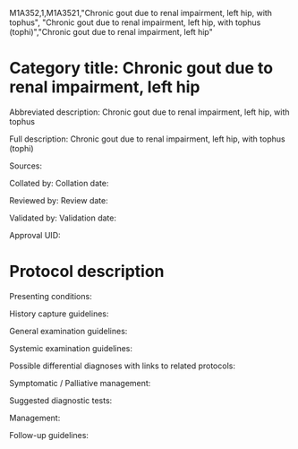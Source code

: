 M1A352,1,M1A3521,"Chronic gout due to renal impairment, left hip, with tophus", "Chronic gout due to renal impairment, left hip, with tophus (tophi)","Chronic gout due to renal impairment, left hip"
# Category title: Chronic gout due to renal impairment, left hip

Abbreviated description: Chronic gout due to renal impairment, left hip, with tophus

Full description: Chronic gout due to renal impairment, left hip, with tophus (tophi)

Sources:

Collated by:
Collation date:

Reviewed by:
Review date:

Validated by:
Validation date:

Approval UID:

# Protocol description

Presenting conditions:

History capture guidelines:

General examination guidelines:

Systemic examination guidelines:

Possible differential diagnoses with links to related protocols:

Symptomatic / Palliative management:

Suggested diagnostic tests:

Management:

Follow-up guidelines:
